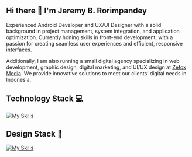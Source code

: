## Hi there 👋 I'm Jeremy B. Rorimpandey
Experienced Android Developer and UX/UI Designer with a solid background in project management, system integration, and application optimization. Currently honing skills in front-end development, with a passion for creating seamless user experiences and efficient, responsive interfaces.

Additionally, I am also running a small digital agency specializing in web development, graphic design, digital marketing, and UI/UX design at [Zefox Media](https://zefoxmedia.com). We provide innovative solutions to meet our clients’ digital needs in Indonesia.

## Technology Stack 💻
[![My Skills](https://skillicons.dev/icons?i=java,js,ts,html,css,php,bootstrap,wordpress,git,postman,androidstudio,mysql&theme=light)](https://skillicons.dev)

## Design Stack 🚀
[![My Skills](https://skillicons.dev/icons?i=figma,xd,ps&theme=light)](https://skillicons.dev)


<!--
**jeremybastianr/jeremybastianr** is a ✨ _special_ ✨ repository because its `README.md` (this file) appears on your GitHub profile.

Here are some ideas to get you started:

- 🔭 I’m currently working on ...
- 🌱 I’m currently learning ...
- 👯 I’m looking to collaborate on ...
- 🤔 I’m looking for help with ...
- 💬 Ask me about ...
- 📫 How to reach me: ...
- 😄 Pronouns: ...
- ⚡ Fun fact: ...
-->
